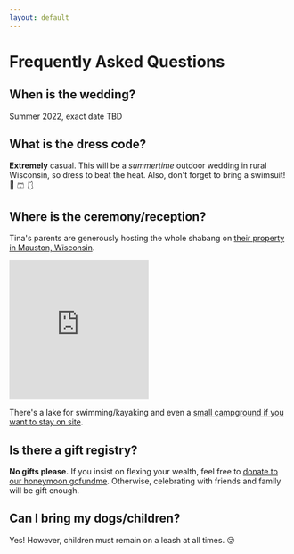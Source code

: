 ```yaml
---
layout: default
---
```


# Frequently Asked Questions

## When is the wedding?

Summer 2022, exact date TBD

## What is the dress code?

**Extremely** casual. This will be a _summertime_ outdoor wedding in rural Wisconsin, so dress to beat the heat. Also, don't forget to bring a swimsuit! 👙 🩳 🩱 

## Where is the ceremony/reception?

Tina's parents are generously hosting the whole shabang on [their property in Mauston, Wisconsin](./venue.html).

<iframe src="https://www.google.com/maps/embed?pb=!1m14!1m8!1m3!1d23018.38694595985!2d-89.9595325!3d43.8496441!3m2!1i1024!2i768!4f13.1!3m3!1m2!1s0x8800abbb6d1552db%3A0x50edf031c2941607!2s5495%20County%20Rd%20HH%2C%20Mauston%2C%20WI%2053948!5e0!3m2!1sen!2sus!4v1624811130434!5m2!1sen!2sus" width="250" height="250" style="border:0;" allowfullscreen="" loading="lazy"></iframe>


There's a lake for swimming/kayaking and even a [small campground if you want to stay on site](./lodging.html).

## Is there a gift registry?

**No gifts please.** If you insist on flexing your wealth, feel free to [donate to our honeymoon gofundme](https://gofund.me/cd2cff93). Otherwise, celebrating with friends and family will be gift enough.

## Can I bring my dogs/children?

Yes! However, children must remain on a leash at all times. 😜

